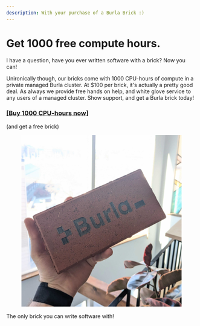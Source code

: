 ```yaml
---
description: With your purchase of a Burla Brick :)
---
```


# Get 1000 free compute hours.

I have a question, have you ever written software with a brick? Now you can!

Unironically though, our bricks come with 1000 CPU-hours of compute in a private managed Burla cluster. At $100 per brick, it's actually a pretty good deal. As always we provide free hands on help, and white glove service to any users of a managed cluster. Show support, and get a Burla brick today!

### [\[Buy 1000 CPU-hours now\]](https://buy.stripe.com/28o9BF7gR9E81xudQQ)

(and get a free brick)

<div align="left"><figure><img src=".gitbook/assets/PXL_20250311_184440369.jpg" alt="" width="563"><figcaption></figcaption></figure></div>

The only brick you can write software with!



